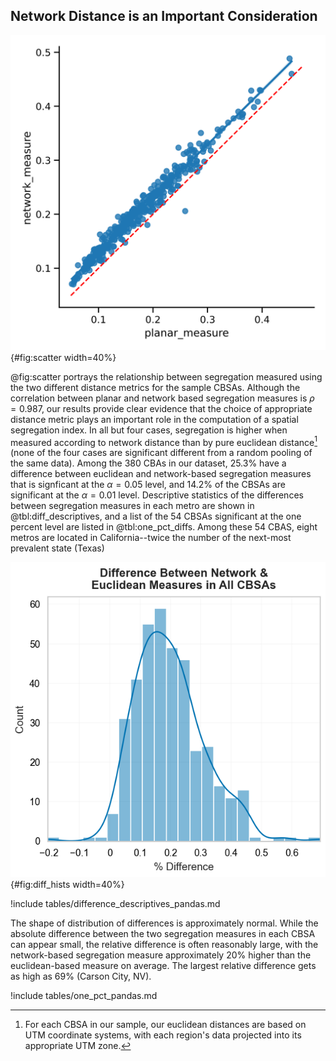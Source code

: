 ## Network Distance is an Important Consideration

![Segregation based on planar and network distances by CBSA. The 45-degree line of equality is shown as dashed. ](figures/scatter.png){#fig:scatter width=40%}

@fig:scatter portrays the relationship between segregation measured using the two different distance metrics for the sample CBSAs.
Although the correlation between planar and network based segregation measures is $\rho=0.987$, our
results provide clear evidence that the choice of appropriate distance metric plays an important
role in the computation of a spatial segregation index. 
In all but four cases, 
segregation is higher when measured according to network distance than by pure euclidean
distance[^CRS] (none of the four cases are significant different from a random pooling of the same
data). Among the 380 CBAs in our dataset, 25.3% have a difference between euclidean and
network-based segregation measures that is signficant at the $\alpha=0.05$ level, and 14.2% of the
CBSAs are significant at the $\alpha=0.01$ level. Descriptive statistics of the differences between
segregation measures in each metro are shown in @tbl:diff_descriptives, and a list of the 54 CBSAs
significant at the one percent level are listed in @tbl:one_pct_diffs. Among these 54 CBAS, eight
metros are located in California--twice the number of the next-most prevalent state (Texas)

![Histogram of % Differences in Segregation Measures](figures/diff_hist.png){#fig:diff_hists width=40%}

!include tables/difference_descriptives_pandas.md

The shape of distribution of differences is approximately normal. While the absolute difference
between the two segregation measures in each CBSA can appear small, the relative difference is often
reasonably large, with the network-based segregation measure approximately 20% higher than the
euclidean-based measure on average. The largest relative difference gets as high as 69% (Carson
City, NV).

!include tables/one_pct_pandas.md


[^CRS]: For each CBSA in our sample, our euclidean distances are based on UTM coordinate systems,
with each region's data projected into its appropriate UTM zone.

